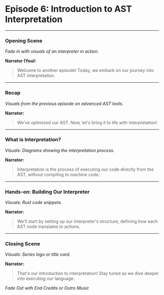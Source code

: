 # Episode 6: Introduction to AST Interpretation

---

### Opening Scene

*Fade in with visuals of an interpreter in action.*

**Narrator (You):**
>Welcome to another episode! Today, we embark on our journey into AST interpretation.

---

### Recap

*Visuals from the previous episode on advanced AST tools.*

**Narrator:**
>We've optimized our AST. Now, let's bring it to life with interpretation!

---

### What is Interpretation?

*Visuals: Diagrams showing the interpretation process.*

**Narrator:**
>Interpretation is the process of executing our code directly from the AST, without compiling to machine code.

---

### Hands-on: Building Our Interpreter

*Visuals: Rust code snippets.*

**Narrator:**
>We'll start by setting up our interpreter's structure, defining how each AST node translates to actions.

---

### Closing Scene

*Visuals: Series logo or title card.*

**Narrator:**
>That's our introduction to interpretation! Stay tuned as we dive deeper into executing our language.

*Fade Out with End Credits or Outro Music*
